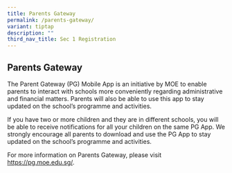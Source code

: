 ```yaml
---
title: Parents Gateway
permalink: /parents-gateway/
variant: tiptap
description: ""
third_nav_title: Sec 1 Registration
---
```

<h2>Parents Gateway</h2>
<p>The Parent Gateway (PG) Mobile App is an initiative by MOE to enable parents
to interact with schools more conveniently regarding administrative and
financial matters. Parents will also be able to use this app to stay updated
on the school’s programme and activities.&nbsp;</p>
<p>If you have two or more children and they are in different schools, you
will be able to receive notifications for all your children on the same
PG App. We strongly encourage all parents to download and use the PG App
to stay updated on the school’s programme and activities.&nbsp;</p>
<p>For more information on Parents Gateway, please visit <a href="https://about:blank/" rel="noopener noreferrer nofollow" target="_blank">https://pg.moe.edu.sg/</a>.&nbsp;</p>